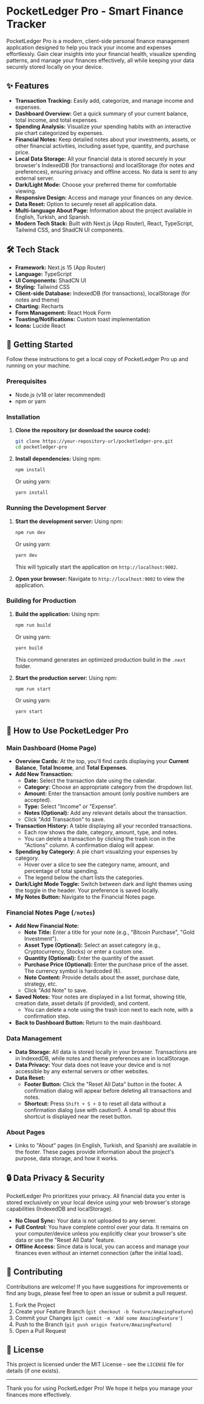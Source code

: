 # PocketLedger Pro - Smart Finance Tracker

PocketLedger Pro is a modern, client-side personal finance management application designed to help you track your income and expenses effortlessly. Gain clear insights into your financial health, visualize spending patterns, and manage your finances effectively, all while keeping your data securely stored locally on your device.

## ✨ Features

*   **Transaction Tracking:** Easily add, categorize, and manage income and expenses.
*   **Dashboard Overview:** Get a quick summary of your current balance, total income, and total expenses.
*   **Spending Analysis:** Visualize your spending habits with an interactive pie chart categorized by expenses.
*   **Financial Notes:** Keep detailed notes about your investments, assets, or other financial activities, including asset type, quantity, and purchase price.
*   **Local Data Storage:** All your financial data is stored securely in your browser's IndexedDB (for transactions) and localStorage (for notes and preferences), ensuring privacy and offline access. No data is sent to any external server.
*   **Dark/Light Mode:** Choose your preferred theme for comfortable viewing.
*   **Responsive Design:** Access and manage your finances on any device.
*   **Data Reset:** Option to securely reset all application data.
*   **Multi-language About Page:** Information about the project available in English, Turkish, and Spanish.
*   **Modern Tech Stack:** Built with Next.js (App Router), React, TypeScript, Tailwind CSS, and ShadCN UI components.

## 🛠️ Tech Stack

*   **Framework:** Next.js 15 (App Router)
*   **Language:** TypeScript
*   **UI Components:** ShadCN UI
*   **Styling:** Tailwind CSS
*   **Client-side Database:** IndexedDB (for transactions), localStorage (for notes and theme)
*   **Charting:** Recharts
*   **Form Management:** React Hook Form
*   **Toasting/Notifications:** Custom toast implementation
*   **Icons:** Lucide React

## 🚀 Getting Started

Follow these instructions to get a local copy of PocketLedger Pro up and running on your machine.

### Prerequisites

*   Node.js (v18 or later recommended)
*   npm or yarn

### Installation

1.  **Clone the repository (or download the source code):**
    ```bash
    git clone https://your-repository-url/pocketledger-pro.git
    cd pocketledger-pro
    ```

2.  **Install dependencies:**
    Using npm:
    ```bash
    npm install
    ```
    Or using yarn:
    ```bash
    yarn install
    ```

### Running the Development Server

1.  **Start the development server:**
    Using npm:
    ```bash
    npm run dev
    ```
    Or using yarn:
    ```bash
    yarn dev
    ```
    This will typically start the application on `http://localhost:9002`.

2.  **Open your browser:**
    Navigate to `http://localhost:9002` to view the application.

### Building for Production

1.  **Build the application:**
    Using npm:
    ```bash
    npm run build
    ```
    Or using yarn:
    ```bash
    yarn build
    ```
    This command generates an optimized production build in the `.next` folder.

2.  **Start the production server:**
    Using npm:
    ```bash
    npm run start
    ```
    Or using yarn:
    ```bash
    yarn start
    ```

## 📖 How to Use PocketLedger Pro

### Main Dashboard (Home Page)

*   **Overview Cards:** At the top, you'll find cards displaying your **Current Balance**, **Total Income**, and **Total Expenses**.
*   **Add New Transaction:**
    *   **Date:** Select the transaction date using the calendar.
    *   **Category:** Choose an appropriate category from the dropdown list.
    *   **Amount:** Enter the transaction amount (only positive numbers are accepted).
    *   **Type:** Select "Income" or "Expense".
    *   **Notes (Optional):** Add any relevant details about the transaction.
    *   Click "Add Transaction" to save.
*   **Transaction History:** A table displaying all your recorded transactions.
    *   Each row shows the date, category, amount, type, and notes.
    *   You can delete a transaction by clicking the trash icon in the "Actions" column. A confirmation dialog will appear.
*   **Spending by Category:** A pie chart visualizing your expenses by category.
    *   Hover over a slice to see the category name, amount, and percentage of total spending.
    *   The legend below the chart lists the categories.
*   **Dark/Light Mode Toggle:** Switch between dark and light themes using the toggle in the header. Your preference is saved locally.
*   **My Notes Button:** Navigate to the Financial Notes page.

### Financial Notes Page (`/notes`)

*   **Add New Financial Note:**
    *   **Note Title:** Enter a title for your note (e.g., "Bitcoin Purchase", "Gold Investment").
    *   **Asset Type (Optional):** Select an asset category (e.g., Cryptocurrency, Stocks) or enter a custom one.
    *   **Quantity (Optional):** Enter the quantity of the asset.
    *   **Purchase Price (Optional):** Enter the purchase price of the asset. The currency symbol is hardcoded (₺).
    *   **Note Content:** Provide details about the asset, purchase date, strategy, etc.
    *   Click "Add Note" to save.
*   **Saved Notes:** Your notes are displayed in a list format, showing title, creation date, asset details (if provided), and content.
    *   You can delete a note using the trash icon next to each note, with a confirmation step.
*   **Back to Dashboard Button:** Return to the main dashboard.

### Data Management

*   **Data Storage:** All data is stored locally in your browser. Transactions are in IndexedDB, while notes and theme preferences are in localStorage.
*   **Data Privacy:** Your data does not leave your device and is not accessible by any external servers or other websites.
*   **Data Reset:**
    *   **Footer Button:** Click the "Reset All Data" button in the footer. A confirmation dialog will appear before deleting all transactions and notes.
    *   **Shortcut:** Press `Shift + S + D` to reset all data without a confirmation dialog (use with caution!). A small tip about this shortcut is displayed near the reset button.

### About Pages

*   Links to "About" pages (in English, Turkish, and Spanish) are available in the footer. These pages provide information about the project's purpose, data storage, and how it works.

## 🔒 Data Privacy & Security

PocketLedger Pro prioritizes your privacy. All financial data you enter is stored exclusively on your local device using your web browser's storage capabilities (IndexedDB and localStorage).
*   **No Cloud Sync:** Your data is not uploaded to any server.
*   **Full Control:** You have complete control over your data. It remains on your computer/device unless you explicitly clear your browser's site data or use the "Reset All Data" feature.
*   **Offline Access:** Since data is local, you can access and manage your finances even without an internet connection (after the initial load).

## 🤝 Contributing

Contributions are welcome! If you have suggestions for improvements or find any bugs, please feel free to open an issue or submit a pull request.

1.  Fork the Project
2.  Create your Feature Branch (`git checkout -b feature/AmazingFeature`)
3.  Commit your Changes (`git commit -m 'Add some AmazingFeature'`)
4.  Push to the Branch (`git push origin feature/AmazingFeature`)
5.  Open a Pull Request

## 📜 License

This project is licensed under the MIT License - see the `LICENSE` file for details (if one exists).

---

Thank you for using PocketLedger Pro! We hope it helps you manage your finances more effectively.
